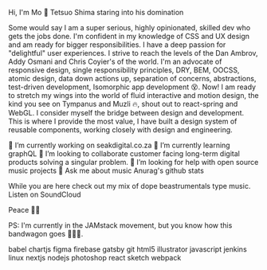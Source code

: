 Hi, I'm Mo 👋
Tetsuo Shima staring into his domination

Some would say I am a super serious, highly opinionated, skilled dev who gets the jobs done. I'm confident in my knowledge of CSS and UX design and am ready for bigger responsibilities. I have a deep passion for "delightful" user experiences. I strive to reach the levels of the Dan Ambrov, Addy Osmani and Chris Coyier's of the world. I'm an advocate of responsive design, single responsibility principles, DRY, BEM, OOCSS, atomic design, data down actions up, separation of concerns, abstractions, test-driven development, Isomorphic app development 😵. Now! I am ready to stretch my wings into the world of fluid interactive and motion design, the kind you see on Tympanus and Muzli 🔥, shout out to react-spring and WebGL. I consider myself the bridge between design and development. This is where I provide the most value, I have built a design system of reusable components, working closely with design and engineering.

🔭 I’m currently working on seakdigital.co.za
🌱 I’m currently learning graphQL
👯 I’m looking to collaborate customer facing long-term digital products solving a singular problem.
🤔 I’m looking for help with open source music projects
💬 Ask me about music
Anurag's github stats

While you are here check out my mix of dope beastrumentals type music. Listen on SoundCloud

Peace ✌🏾

PS: I'm currently in the JAMstack movement, but you know how this bandwagon goes 🤷🏿‍♂️.

babel chartjs figma firebase gatsby git html5 illustrator javascript jenkins linux nextjs nodejs photoshop react sketch webpack
